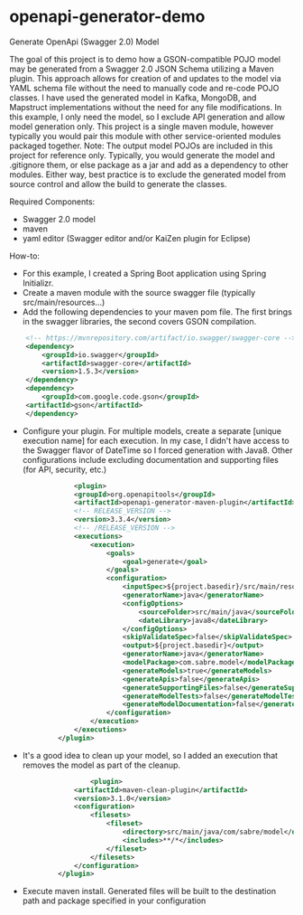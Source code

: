 # openapi-generator-demo

Generate OpenApi (Swagger 2.0) Model

The goal of this project is to demo how a GSON-compatible POJO model may be generated from a Swagger 2.0 JSON Schema utilizing a Maven plugin. This approach allows for creation of and updates to the model via YAML schema file without the need to manually code and re-code POJO classes. I have used the generated model in Kafka, MongoDB, and Mapstruct implementations without the need for any file modifications.  In this example, I only need the model, so I exclude API generation and allow model generation only. This project is a single maven module, however typically you would pair this module with other service-oriented modules packaged together. Note: The output model POJOs are included in this project for reference only.  Typically, you would generate the model and .gitignore them, or else package as a jar and add as a dependency to other modules. Either way, best practice is to exclude the generated model from source control and allow the build to generate the classes.

Required Components:
- Swagger 2.0 model
- maven
- yaml editor (Swagger editor and/or KaiZen plugin for Eclipse)

How-to:
- For this example, I created a Spring Boot application using Spring Initializr.  
- Create a maven module with the source swagger file (typically src/main/resources...)
- Add the following dependencies to your maven pom file. The first brings in the swagger libraries, the second covers GSON compilation.
```xml
    <!-- https://mvnrepository.com/artifact/io.swagger/swagger-core -->
    <dependency>
        <groupId>io.swagger</groupId>
        <artifactId>swagger-core</artifactId>
        <version>1.5.3</version>
    </dependency>
    <dependency>
        <groupId>com.google.code.gson</groupId>
	<artifactId>gson</artifactId>
    </dependency>
```
- Configure your plugin.  For multiple models, create a separate <id>[unique execution name]</id> for each execution. In my case, I didn't have access to the Swagger flavor of DateTime so I forced generation with Java8.  Other configurations include excluding documentation and supporting files (for API, security, etc.)
```xml
          		<plugin>
				<groupId>org.openapitools</groupId>
				<artifactId>openapi-generator-maven-plugin</artifactId>
				<!-- RELEASE_VERSION -->
				<version>3.3.4</version>
				<!-- /RELEASE_VERSION -->
				<executions>
					<execution>
						<goals>
							<goal>generate</goal>
						</goals>
						<configuration>
							<inputSpec>${project.basedir}/src/main/resources/schema/demo-schema.yaml</inputSpec>
							<generatorName>java</generatorName>
							<configOptions>
								<sourceFolder>src/main/java</sourceFolder>
								<dateLibrary>java8</dateLibrary>
							</configOptions>
							<skipValidateSpec>false</skipValidateSpec>
							<output>${project.basedir}</output>
							<generatorName>java</generatorName>
							<modelPackage>com.sabre.model</modelPackage>
							<generateModels>true</generateModels>
							<generateApis>false</generateApis>
							<generateSupportingFiles>false</generateSupportingFiles>
							<generateModelTests>false</generateModelTests>
							<generateModelDocumentation>false</generateModelDocumentation>
						</configuration>
					</execution>
				</executions>
			</plugin>
```
- It's a good idea to clean up your model, so I added an execution that removes the model as part of the cleanup.  
```xml
            		<plugin>
				<artifactId>maven-clean-plugin</artifactId>
				<version>3.1.0</version>
				<configuration>
					<filesets>
						<fileset>
							<directory>src/main/java/com/sabre/model</directory>
							<includes>**/*</includes>
						</fileset>
					</filesets>
				</configuration>
			</plugin>
```
- Execute maven install.  Generated files will be built to the destination path and package specified in your configuration
